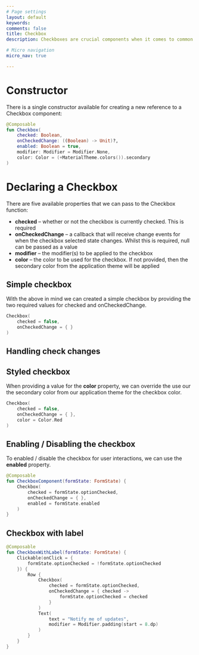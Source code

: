 ```yaml
---
# Page settings
layout: default
keywords:
comments: false
title: Checkbox
description: Checkboxes are crucial components when it comes to common areas of our applications. Be it settings screens, forms or any kind of content that needs to allow the user to toggle the checked state of the component – the Checkbox is essential in these scenarios. When it comes to this component, the Jetpack Compose provides a minimalistic approach to implementing this component within our UI.

# Micro navigation
micro_nav: true

---
```


# Constructor

There is a single constructor available for creating a new reference to a Checkbox component:

```kotlin
@Composable
fun Checkbox(
    checked: Boolean,
    onCheckedChange: ((Boolean) -> Unit)?,
    enabled: Boolean = true,
    modifier: Modifier = Modifier.None,
    color: Color = (+MaterialTheme.colors()).secondary
)
```

# Declaring a Checkbox

There are five available properties that we can pass to the Checkbox function:

* **checked** – whether or not the checkbox is currently checked. This is required
* **onCheckedChange** – a callback that will receive change events for when the checkbox selected state changes. Whilst this is required, null can be passed as a value
* **modifier** – the modifier(s) to be applied to the checkbox
* **color** – the color to be used for the checkbox. If not provided, then the secondary color from the application theme will be applied

## Simple checkbox

With the above in mind we can created a simple checkbox by providing the two required values for checked and onCheckedChange.

```kotlin
Checkbox(
    checked = false,
    onCheckedChange = { }
)
```

## Handling check changes


## Styled checkbox

When providing a value for the **color** property, we can override the use our the secondary color from our application theme for the checkbox color.

```kotlin
Checkbox(
    checked = false,
    onCheckedChange = { },
    color = Color.Red
)
```


## Enabling / Disabling the checkbox

To enabled / disable the checkbox for user interactions, we can use the **enabled** property.

```kotlin
@Composable
fun CheckboxComponent(formState: FormState) {
    Checkbox(
        checked = formState.optionChecked,
        onCheckedChange = { },
        enabled = formState.enabled
    )
}
```

## Checkbox with label


```kotlin
@Composable
fun CheckboxWithLabel(formState: FormState) {
    Clickable(onClick = {
        formState.optionChecked = !formState.optionChecked
    }) {
        Row {
            Checkbox(
                checked = formState.optionChecked,
                onCheckedChange = { checked ->
                    formState.optionChecked = checked
                }
            )
            Text(
                text = "Notify me of updates",
                modifier = Modifier.padding(start = 8.dp)
            )
        }
    }
}
```

